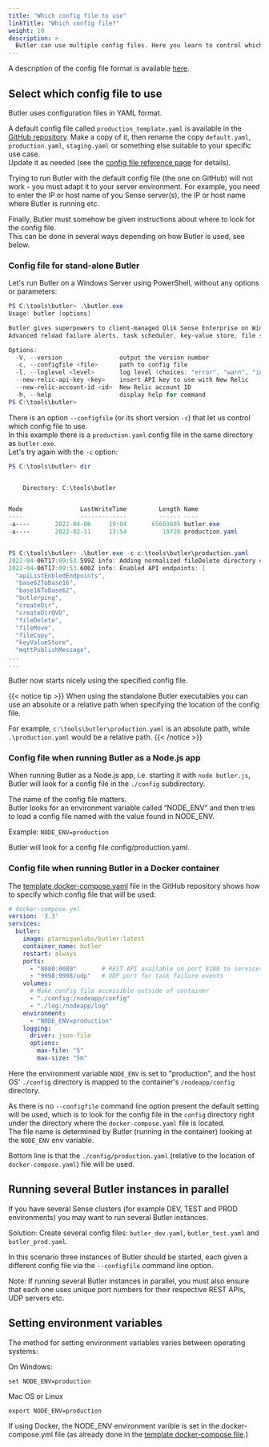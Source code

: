 ```yaml
---
title: "Which config file to use"
linkTitle: "Which config file?"
weight: 10
description: >
  Butler can use multiple config files. Here you learn to control which one is used by Butler.
---
```


A description of the config file format is available [here](/docs/reference/config-file/).

## Select which config file to use

Butler uses configuration files in YAML format.

A default config file called `production_template.yaml` is available in the [GitHub repository](https://github.com/ptarmiganlabs/butler/tree/master/src/config).
Make a copy of it, then rename the copy `default.yaml`, `production.yaml`, `staging.yaml` or something else suitable to your specific use case.  
Update it as needed (see the [config file reference page](/docs/reference/config-file/) for details).

Trying to run Butler with the default config file (the one on GitHub) will not work - you must adapt it to your server environment. For example, you need to enter the IP or host name of you Sense server(s), the IP or host name where Butler is running etc.

Finally, Butler must somehow be given instructions about where to look for the config file.  
This can be done in several ways depending on how Butler is used, see below.

### Config file for stand-alone Butler

Let's run Butler on a Windows Server using PowerShell, without any options or parameters:

```powershell
PS C:\tools\butler> .\butler.exe
Usage: butler [options]

Butler gives superpowers to client-managed Qlik Sense Enterprise on Windows!
Advanced reload failure alerts, task scheduler, key-value store, file system access and much more.

Options:
  -V, --version                output the version number
  -c, --configfile <file>      path to config file
  -l, --loglevel <level>       log level (choices: "error", "warn", "info", "verbose", "debug", "silly")
  --new-relic-api-key <key>    insert API key to use with New Relic
  --new-relic-account-id <id>  New Relic account ID
  -h, --help                   display help for command
PS C:\tools\butler>
```

There is an option `--configfile` (or its short version `-c`) that let us control which config file to use.  
In this example there is a `production.yaml` config file in the same directory as `butler.exe`.  
Let's try again with the `-c` option:

```powershell
PS C:\tools\butler> dir


    Directory: C:\tools\butler


Mode                LastWriteTime         Length Name
----                -------------         ------ ----
-a----       2022-04-06     19:04       65603605 butler.exe
-a----       2022-02-11     13:54          19728 production.yaml


PS C:\tools\butler> .\butler.exe -c c:\tools\butler\production.yaml
2022-04-06T17:09:53.599Z info: Adding normalized fileDelete directory c:\temp
2022-04-06T17:09:53.600Z info: Enabled API endpoints: [
  "apiListEnbledEndpoints",
  "base62ToBase16",
  "base16ToBase62",
  "butlerping",
  "createDir",
  "createDirQVD",
  "fileDelete",
  "fileMove",
  "fileCopy",
  "keyValueStore",
  "mqttPublishMessage",
...
...
```

Butler now starts nicely using the specified config file.

{{< notice tip >}}
When using the standalone Butler executables you can use an absolute or a relative path when specifying the location of the config file.

For example, `c:\tools\butler\production.yaml` is an absolute path, while `.\production.yaml` would be a relative path.
{{< /notice >}}

### Config file when running Butler as a Node.js app

When running Butler as a Node.js app, i.e. starting it with `node butler.js`, Butler will look for a config file in the `./config` subdirectory.

The name of the config file matters.  
Butler looks for an environment variable called “NODE_ENV” and then tries to load a config file named with the value found in NODE_ENV.

Example: `NODE_ENV=production`

Butler will look for a config file config/production.yaml.

### Config file when running Butler in a Docker container

The [template docker-compose.yaml](https://github.com/ptarmiganlabs/butler/blob/master/docs/docker-compose/docker-compose.yaml) file in the GitHub repository shows how to specify which config file that will be used:

```yaml
# docker-compose.yml
version: '3.3'
services:
  butler:
    image: ptarmiganlabs/butler:latest
    container_name: butler
    restart: always
    ports:
      - "8080:8080"       # REST API available on port 8180 to services outside the container
      - "9998:9998/udp"   # UDP port for task failure events
    volumes:
      # Make config file accessible outside of container
      - "./config:/nodeapp/config"
      - "./log:/nodeapp/log"
    environment:
      - "NODE_ENV=production"
    logging:
      driver: json-file
      options:
        max-file: "5"
        max-size: "5m"
```

Here the environment variable `NODE_ENV` is set to "production", and the host OS' `./config` directory is mapped to the container's `/nodeapp/config` directory.

As there is no `--configfile` command line option present the default setting will be used, which is to look for the config file in the `config` directory right under the directory where the `docker-compose.yaml` file is located.  
The file name is determined by Butler (running in the container) looking at the `NODE_ENV` env variable.

Bottom line is that the `./config/production.yaml` (relative to the location of `docker-compose.yaml`) file will be used.

## Running several Butler instances in parallel

If you have several Sense clusters (for example DEV, TEST and PROD environments) you may want to run several Butler instances.

Solution: Create several config files: `butler_dev.yaml`, `butler_test.yaml` and `butler_prod.yaml`.

In this scenario three instances of Butler should be started, each given a different config file via the `--configfile` command line option.

Note: If running several Butler instances in parallel, you must also ensure that each one uses unique port numbers for their respective REST APIs, UDP servers etc.

## Setting environment variables

The method for setting environment variables varies between operating systems:

On Windows:

    set NODE_ENV=production

Mac OS or Linux

    export NODE_ENV=production

If using Docker, the NODE_ENV environment varible is set in the docker-compose.yml file (as already done in the [template docker-compose file](https://github.com/ptarmiganlabs/butler/blob/master/docs/docker-compose/docker-compose.yaml).)
